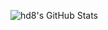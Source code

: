 ![hd8's GitHub Stats](https://github-readme-stats.vercel.app/api?username=hd8cc&show_icons=true&theme=light)
